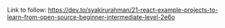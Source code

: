 Link to follow: https://dev.to/syakirurahman/21-react-example-projects-to-learn-from-open-source-beginner-intermediate-level-2e6o
